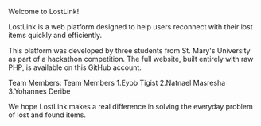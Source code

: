 Welcome to LostLink!

LostLink is a web platform designed to help users reconnect with their lost items quickly and efficiently.

This platform was developed by three students from St. Mary's University as part of a hackathon competition. The full website, built entirely with raw PHP, is available on this GitHub account.

Team Members:
Team Members
1.Eyob Tigist
2.Natnael Masresha
3.Yohannes Deribe

We hope LostLink makes a real difference in solving the everyday problem of lost and found items.
